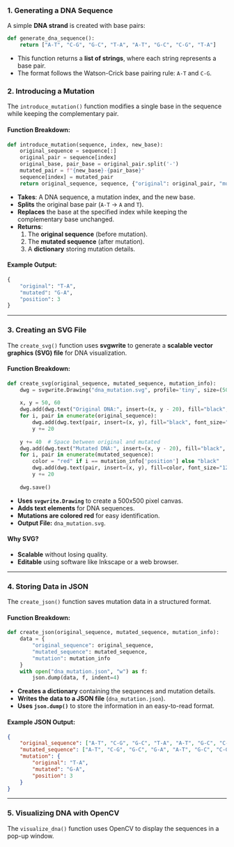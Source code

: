 ### 1. **Generating a DNA Sequence**
A simple **DNA strand** is created with base pairs:
```python
def generate_dna_sequence():
    return ["A-T", "C-G", "G-C", "T-A", "A-T", "G-C", "C-G", "T-A"]
```
- This function returns a **list of strings**, where each string represents a base pair.
- The format follows the Watson-Crick base pairing rule: `A-T` and `C-G`.

### 2. **Introducing a Mutation**
The `introduce_mutation()` function modifies a single base in the sequence while keeping the complementary pair.

#### **Function Breakdown:**
```python
def introduce_mutation(sequence, index, new_base):
    original_sequence = sequence[:]
    original_pair = sequence[index]
    original_base, pair_base = original_pair.split('-')
    mutated_pair = f"{new_base}-{pair_base}"
    sequence[index] = mutated_pair
    return original_sequence, sequence, {"original": original_pair, "mutated": mutated_pair, "position": index}
```
- **Takes**: A DNA sequence, a mutation index, and the new base.
- **Splits** the original base pair (`A-T` → `A` and `T`).
- **Replaces** the base at the specified index while keeping the complementary base unchanged.
- **Returns**:
  1. The **original sequence** (before mutation).
  2. The **mutated sequence** (after mutation).
  3. A **dictionary** storing mutation details.

#### **Example Output:**
```python
{
    "original": "T-A",
    "mutated": "G-A",
    "position": 3
}
```

---

### 3. **Creating an SVG File**
The `create_svg()` function uses **svgwrite** to generate a **scalable vector graphics (SVG) file** for DNA visualization.

#### **Function Breakdown:**
```python
def create_svg(original_sequence, mutated_sequence, mutation_info):
    dwg = svgwrite.Drawing("dna_mutation.svg", profile='tiny', size=(500, 500))
    
    x, y = 50, 60
    dwg.add(dwg.text("Original DNA:", insert=(x, y - 20), fill="black", font_size="12px"))
    for i, pair in enumerate(original_sequence):
        dwg.add(dwg.text(pair, insert=(x, y), fill="black", font_size="12px"))
        y += 20
    
    y += 40  # Space between original and mutated
    dwg.add(dwg.text("Mutated DNA:", insert=(x, y - 20), fill="black", font_size="12px"))
    for i, pair in enumerate(mutated_sequence):
        color = "red" if i == mutation_info['position'] else "black"
        dwg.add(dwg.text(pair, insert=(x, y), fill=color, font_size="12px"))
        y += 20
    
    dwg.save()
```

- **Uses `svgwrite.Drawing`** to create a 500x500 pixel canvas.
- **Adds text elements** for DNA sequences.
- **Mutations are colored red** for easy identification.
- **Output File:** `dna_mutation.svg`.

#### **Why SVG?**
- **Scalable** without losing quality.
- **Editable** using software like Inkscape or a web browser.

---

### 4. **Storing Data in JSON**
The `create_json()` function saves mutation data in a structured format.

#### **Function Breakdown:**
```python
def create_json(original_sequence, mutated_sequence, mutation_info):
    data = {
        "original_sequence": original_sequence,
        "mutated_sequence": mutated_sequence,
        "mutation": mutation_info
    }
    with open("dna_mutation.json", "w") as f:
        json.dump(data, f, indent=4)
```
- **Creates a dictionary** containing the sequences and mutation details.
- **Writes the data to a JSON file** (`dna_mutation.json`).
- **Uses `json.dump()`** to store the information in an easy-to-read format.

#### **Example JSON Output:**
```json
{
    "original_sequence": ["A-T", "C-G", "G-C", "T-A", "A-T", "G-C", "C-G", "T-A"],
    "mutated_sequence": ["A-T", "C-G", "G-C", "G-A", "A-T", "G-C", "C-G", "T-A"],
    "mutation": {
        "original": "T-A",
        "mutated": "G-A",
        "position": 3
    }
}
```

---

### 5. **Visualizing DNA with OpenCV**
The `visualize_dna()` function uses OpenCV to display the sequences in a pop-up window.
